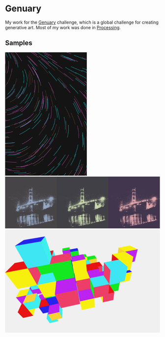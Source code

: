 # Genuary

My work for the [Genuary](https://genuary.art) challenge, which is a global challenge for creating generative art. Most of my work was done in [Processing](https://processing.org/).

## Samples

<img src="jan4_fidenza/72.77489.png" height="400" width="auto"  />

<img src="jan2_dithering/output.png" width="600"  />

<img src="jan7_lewitt/2698.8086.png" width="600"  />
